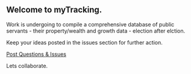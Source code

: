 ## Welcome to myTracking. 

Work is undergoing to compile a comprehensive database of public servants - their property/wealth and growth data - election after elction. 

Keep your ideas posted in the issues section for further action.

[Post Questions & Issues](https://github.com/mytracking/mytracking.github.io/issues "Post Questions & Issues")

Lets collaborate.